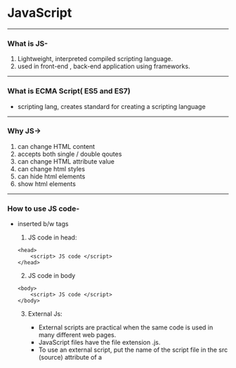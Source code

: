 <h1>JavaScript</h1>

---

### What is JS-

1.  Lightweight, interpreted compiled scripting language.
2.  used in front-end , back-end application using frameworks.

---

### What is ECMA Script( ES5 and ES7)

- scripting lang, creates standard for creating a scripting language

---

### Why JS->

1. can change HTML content
2. accepts both single / double qoutes
3. can change HTML attribute value
4. can change html styles
5. can hide html elements
6. show html elements

---

### How to use JS code-

- inserted b/w <script> .... </script> tags

  1. JS code in head:

  ```
  <head>
      <script> JS code </script>
  </head>
  ```

  2. JS code in body

  ```
  <body>
      <script> JS code </script>
  </body>
  ```

  3.  External Js:

      - External scripts are practical when the same code
        is used in many different web pages.
      - JavaScript files have the file extension .js.
      - To use an external script, put the name of the
        script file in the src (source) attribute of a <script> tag:
      - You can place an external script reference in <head>
        or <body> as you like.
      - External scripts cannot contain <script> tags.  
        `<script src="myScript.js"></script>`

      ***

      - Advantages of External JS-
        - seperates HTML & code
        - makes JS & html easier to read and maintain
        - speedup pages
        ***
        - external script can be referenced via
          1. full web url
          2. with a file path
          3. without any path

---

### JS output-

- JavaScript can "display" data in different ways:
  - Writing into an HTML element, using innerHTML.
    To access an HTML element, JavaScript can use the `document.getElementById(id)` method.
    The id attribute defines the HTML element. The innerHTML property defines the HTML content.
  - Writing into the HTML output using `document.write()`.
  - Writing into an alert box, using `window.alert()`.
  - Writing into the browser console, using `console.log()`.

---

### JS Important Points

1. JavaScript keywords are reserved words. Reserved words cannot be used as names for variables.
2. JavaScript ignores multiple spaces. You can add white space to your script to make it more readable.
3. Ending statements with semicolon is not required, but highly recommended.
4. JavaScript programs (and JavaScript statements) are often called JavaScript code.
5. JavaScript is Case Sensitive
6. Hyphens are not allowed in JavaScript. They are reserved for subtractions

---

### JavaScript Comments

- Not all JavaScript statements are "executed".
  `Code after double slashes // or between /* and */`
- Comments are ignored, and will not be executed

---

### JavaScript has 8 Datatypes

- Primitive datatype

  1. String
  2. Number
  3. BigInt
  4. Boolean
  5. Undefined
  6. Null - (standalone value)
  7. Symbol - (unique)
  8. Object

- Object-Datatype
  1. An object
  2. An array
  3. A date

---

### JS values

1. Fixed value ->Literals
   - Numbers are written with or without decimals:
   - Strings are text, written within double or single quotes
2. Variable value ->Variables
   - variables are used to store data values.
   - JavaScript uses the keywords var, let and const to declare variables.

---

### Variables are containers for storing values.

---

- JavaScript Variables can be declared in 4 ways:

1.  Automatically
2.  Using var
3.  Using let
4.  Using const

---

### When to Use var, let, or const?

1. Always declare variables
2. Always use const if the value should not be changed
3. Always use const if the type should not be changed (Arrays and Objects)
4. Only use let if you can't use const
5. Only use var if you MUST support old browsers.

---

### There are different types of JavaScript operators:

```
    Arithmetic Operators
    Assignment Operators
    Comparison Operators  (=== equal value and equal type)
    String Operators
    Logical Operators
    Bitwise Operators
    Ternary Operators
    Type Operators
```

---

### JS String

1. JavaScript strings are for storing and manipulating text.
2. You can use single or double quotes:
3. You can use quotes inside a string, as long as they don't
   match the quotes surrounding the string

---

### String Methods-

```
    String length
    String slice()
    String substring()
    String substr()
    String replace()
    String replaceAll()
    String toUpperCase()
    String toLowerCase()
    String concat()
    String trim()
    String trimStart()
    String trimEnd()
    String padStart()
    String padEnd()
    String charAt()
    String charCodeAt()
    String split()
```

---

### Number in JS-

1.  JavaScript has only one type of number.
2.  Numbers can be written with or without decimals.
3.  Extra large or extra small numbers can be written with scientific (exponent) notation:
4.  javaScript Numbers are Always 64-bit Floating Point
5.  Integers (numbers without a period or exponent notation) are accurate up to 15 digits.

---

### JS Math

- The JavaScript Math object allows you to perform mathematical tasks on numbers.

```
        Math.E        // returns Euler's number
        Math.PI       // returns PI
        Math.SQRT2    // returns the square root of 2
        Math.SQRT1_2  // returns the square root of 1/2
        Math.LN2      // returns the natural logarithm of 2
        Math.LN10     // returns the natural logarithm of 10
        Math.LOG2E    // returns base 2 logarithm of E
        Math.LOG10E   // returns base 10 logarithm of E
        ----------------------------------------------------
        Methods-
            Math.round(x)	Returns x rounded to its nearest integer
            Math.ceil(x)	Returns x rounded up to its nearest integer
            Math.floor(x)	Returns x rounded down to its nearest integer
            Math.trunc(x)	Returns the integer part of x (new in ES6)
        -------------------------------------------------------
        JavaScript Math Methods
            Method	            Description
            abs(x)	            Returns the absolute value of x
            acos(x)	            Returns the arccosine of x, in radians
            acosh(x)	        Returns the hyperbolic arccosine of x
            asin(x)	            Returns the arcsine of x, in radians
            asinh(x)	        Returns the hyperbolic arcsine of x
            atan(x)	            Returns the arctangent of x as a numeric value between -PI/2 and PI/2 radians
            atan2(y, x)	        Returns the arctangent of the quotient of its arguments
            atanh(x)	        Returns the hyperbolic arctangent of x
            cbrt(x)	            Returns the cubic root of x
            ceil(x)	            Returns x, rounded upwards to the nearest integer
            cos(x)	            Returns the cosine of x (x is in radians)
            cosh(x)	            Returns the hyperbolic cosine of x
            exp(x)	            Returns the value of Ex
            floor(x)	        Returns x, rounded downwards to the nearest integer
            log(x)	            Returns the natural logarithm (base E) of x
            max(x, y,..., n)	Returns the number with the highest value
            min(x, y,.. n)  	Returns the number with the lowest value
            pow(x, y)	        Returns the value of x to the power of y
            random()	        Returns a random number between 0 and 1
            round(x)	        Rounds x to the nearest integer
            sign(x)	            Returns if x is negative, null or positive (-1, 0, 1)
            sin(x)	            Returns the sine of x (x is in radians)
            sinh(x)	            Returns the hyperbolic sine of x
            sqrt(x)	            Returns the square root of x
            tan(x)	            Returns the tangent of an angle
            tanh(x)	            Returns the hyperbolic tangent of a number
            trunc(x)	        Returns the integer part of a number (x)
```

---

### DateTime in js

1.  JavaScript Date Objects let us work with dates
2.  Date objects are static.
    The "clock" is not "running".
3.  JavaScript will use the browser's time zone and display a date as a full text string.

```
9 ways to create a new date object
    new Date()
    new Date(date string)
    new Date(year,month)
    new Date(year,month,day)
    new Date(year,month,day,hours)
    new Date(year,month,day,hours,minutes)
    new Date(year,month,day,hours,minutes,seconds)
    new Date(year,month,day,hours,minutes,seconds,ms)
    new Date(milliseconds)
```

---

### Arrays in JS-

1.  An array is a special variable, which can hold more than one value
2.  You can also create an array, and then provide the elements
3.  Array indexes start with 0.
4.  The JavaScript method toString() converts an array to a string of (comma separated) array values.
5.  The length property of an array returns the length of an array (the number of array elements)
6.  The easiest way to add a new element to an array is using the push() method

```
Array Methods-
    Array length
    Array toString()
    Array pop()
    Array push()
    Array shift()
    Array unshift()
    Array join()
    Array delete()
    Array concat()
    Array flat()
    Array splice()
    Array slice()
```

---

### Function in JS

- What is functions?
  - Functions are the group of code or program which is used more often.
- Why we use function?
  - To organize our codes.
  - It makes our programs reusable.
  - for code re-usability and clean code.
- Types
  - `Predefined` : defined at the time of making any language
  - `userdefined` :defined by programmer
    Ex: square(x)=> x\*x

---

### Function can be defined in several ways-

1.  Function Declaration-

        - also known as function statement, it declares a function within a function keyword and must have a function name.

    ```
    function greet(name) {
    return `Hello, ${name}!`;
    }

    ```

2.  Function Expression

    - or Anonymous Functions (also known as IIFE – Immediately Invoked Function Expressions):
    - are not hoisted, they can only be accesed after they have been defined.
    - `They are typically stored in variable.`

    ```
    let  sayHi = function (name){
        console.log("hi" + name);
    };
    ```

3.  Function Statement:
    - or function declaration

---

### Params v/s Args-

1.  Parameters are the variables that are listed as a part of function definition.

```
function add(x, y){return x+y}  : x & y are params
```

2.  Arguments are the actual values that are passed to the function when it is invoked.

```
add(5,6)                     : 5 & 6 are args
```

---

### First Class Fnctions( A programming Concept)

- they can be assigned to variables
- passed as arguments,
- returned from other functions,
- and stored in data structures.
- This allows functions to be manipulated like any other object or variable in JavaScript.

---

### Arrow Function

- concise way to write functions
- introduced in ES6
- Advantages
  - Short Hand
  - Implicit Returns: if fun body consits of single statement that returns a value, you can omit the `return` keyword and ``{}`
  - No Binding of `this` keyword
  - Automatic binding of this`keywordto the owner`context```of the function.

`Syntax : () => {}`

---

### Hoisting in JS- (only for var)

- Hoisting in JS default behaviour of moving declarations to the top of the file.
- Declaration can be both variable and function
- Moved the declaration not initialization at top
- Wwork for proper as a function, not on function expression, arrow function.

---

### Scope Chain and Lexical Environment/ Scope in JS-

- determines the accecibility of variables and functions:

1.  Lexical Scope-

    - the scope of the variable or function is determined by where it is defined in the source code.
    - The scope remains the same throughout the execution of program.
    - Types

      - Golobal-

        - variables defined any functions or blocks can
          be accessed from anywhere within the program

      - Local Scope

        - variables defined within the function/block can only accessed with in that scope.
        - Local scope includes both block and function scope.

      - Nested Scope
        - function defined within the function can access variables from outer function.

2.  Scope Chain:

- This is the hierarchy of scopes that will be searched in order to find a function or variable34. The search is conducted in a lexical manner, starting from the current scope of the current function. If the variable or function is not found in the current scope, the engine looks in the parent function, and finally in the global scope.

---

### Closure in JS: Feature of JS

1.  A closure is the combination of a function bundled toghether(enclosed) with references to its surrounding state (the lexical environment).
2.  In other words, a closure gives you access to an outer function's scope from inner Function.

---

### this keyword in js-

1. In Js , this keyword always refers to an object.
2. The thing about it that the object it refers to will vary depending on how and where "this" is being called.
3. Different ways to use this keyword
   - By itself
   - inside object method.
   - inside function

---

### Event Loop & Call Stack in JS

- An event loop is a part of JavaScript runtime environment which allows web applications to handle asynchronous tasks

---

### Call, Apply and Bind in JavaScript:

1.  Call is a function that helps you to change the context of the invoking function.
2.  i.e , it helps you to replace the value of `this` inside the function with whatever value you want .

---

### call():

- The call() method invokes a function with a given this value and arguments provided individually1. `func.call(thisArg, arg1, arg2, ...)`.

### apply():

- similar to call(), but it takes an array-like object of arguments1. `func.apply(thisArg, [argsArray])`

### bind():

- The bind() method creates a new function that, when called, has its this keyword set to the provided value,
  with a given sequence of arguments preceding any provided when the new function is called2. `func.bind(thisArg[, arg1[, arg2[, ...]]])`
  **_Note_**
- thisArg is the object to be used as this inside func. arg1, arg2, ... are arguments to prepend to arguments provided to the newly-bound function.

---

### Map, Reduce & Filter

- **`Map()`** :
  - The Map() method is used for creating a new array from an existing one, applying a function to each one of the elements of the first array.
  - `var new_array= arr.map(function callback(element, index, array))`
- **`Filter()`** :
  - The filter() method takes each element in an array and it applies a conditional statement against it.
  - If this conditional returns true, the element gets pushed to the output array.
  - If the condition returns false, the element does not get pushed to the output array.
  - `var new_array = arr.filter(callback)`
- **`Reduce()`** :
  - The reduce() method reduces an array of values down to just one value. To get the output value,
  - it runs a reducer function on each element of the array.
  - `var total = arr.reduce(callback[ accumulator, initialValue])`

**_Note_**

- In reduce callback function first parameter will be accumulator (total), second parameter will be current element
- The reduce() method reduces the values of an array to a single value by repeatedly applying a function along with an accumulator.

---

 <h1>Async JS </h1>

---

### Sync in JS?

- Sync means the code runs in a particular manner of instructions given in the program.
- Each instruction wait for privious instructions to complete its execution.

---

### What is Async JS?

- is a programming approach that allows the non-blocking execution of tasks, enabling concurrent operations and efficient handling of time-consuming operations.
- JS is single threded language , which means it can only `execute one task at a time`
- certain cases like when fetching data from backend/ api can take a long time to complete.
- if JS wait for these task to finish, it would ``block rest of code`from executing. this leads to async JS to comes in picture
- Async JS Concepts:
  - Callbacks
  - Promises
  - Async/Await

---

`async await >> promise chain >> callback hell`

---

### Callbacks in JS-

- A callback is a function that is passed as an argument to another function.
- it is executed after the main function has completed its task.

```
mainFn( callbackFn )
    Eg.
    setTimeout( callbackFn, 4000)

```

- Problem with Callbacks:
  1. Hard to manage multiple nested callbacks (Callback Hell).
  2. Difficult to handle errors and maintain readability.
  3. Not easy to track what's happening in your application flow.

```
Array Callback Functions-
find()                      return first value of array element that passes a test
findindex()                 return ist index of an array element that passes a test
forEach()                   calls a fun for each element
map()                       creates a new array with result of coding a function for every array element.
filter()                    returns a new array with all elements that pass a test.
every()                     check whether all the elements pass a test
some()                      check whether at least one element passes a test
reduce()                    apply a function against an accumulator and each element
                            in the array (from left to right) to reduce it to a single
```

---

### setTimeOut Function

- the setTimeOut() method calls a function after a number of milliseconds.
- setTimeOut is an async function, meaning that the timer function will not pause the execution of other functions in the function stack.
- `setTimeOut(function, milliseconds)`

---

### Program Execution in JS-

- `Call Stack`
  - It’s where JavaScript keeps track of every function call it ever made.
  - Whenever a script calls a function, that function execution context gets pushed onto the stack.
  - If the function calls another function, then that function also gets added to the top of the stack.
  - The stack empties out when there are no more functions to execute.
  - LIFO based.
- `CallBack Queue`
  - The callBackQueue function is used by JavaScript runtime to keep track of asynchronous tasks.
  - This queue holds functions that need to be called once some async operation completes.
  - FIFO based.
- `Web API's`
  - The Web API's function asynchronously perform operations like reading/writing files or making network requests.
  - They provide interfaces to access low level resources like file system or network sockets.
  - These APIs make use of the call back queue to schedule their operations.

---

### Event Loop-

- Event Loop is fundamental mechanishm that enables nthe async execution of code.
- It is essential part of JS runtime environment , allowing the language to handle non-blocknig code operations.
- flow of code-
  `callstack -> webApi -> callBackQueue -> eventLoop -> callStack`
- the ``eventLoop` continously checks the call stack and callback queue.
- if the call stack is `empty` but there are items in the callback queue, javascript will take the next item from the callback queue and push to callStack for execution.

---

### CallBack Hell-

- also known as Pyramid of Doom
- is a situation in js where multiple nested callback function make the code difficult to read and maintain.
- It occurs when you have many nested callback functions which make the code look like a pyramid or a series of nested blocks. This can lead or simply "callback hell"
- eg. in API requests or handling file I/O.

---

### Promises In JS-

- A Promise is a special type of JS Object. It produces a value after any an asynchronous
  operation completes successfully, or an error if doesn't complete successfully due to time out, network error, and so on.
-

```
let promise = new Promise( function(resolve, reject ){
    //Make an async call and either resolve or reject
})
```

- Promise object has following internal Properties:
  - `state`:
    - **pending**: intially when the executer function starts the exexution.
    - **fullfilled** : when object is resolved.
    - **rejected** : when the promise is rejected

---

### Async / Await in JavaScript

- these are special keywords that are used to work with promises in more comfortable fashion.
- The `async` keyword can be placed before a function, which means the function will always return a promise.
- If the function returns a value that is not a promise , it will be automatically wrapped in a resolved promise.
- the`await` keyword can be used inside an `async` function.
- It makes the function wait untill the promise settles and retunrs its result.
- `await` used with `async` .

---

<h1>Browser Object Model- JS Window Object </h1>

---

- BOM allows JS to interact with browser.

- The `window` object is a property of the global object (`globalThis`) and represents the window or tab in which the script is running.

```
location:             Represents the current URL of the browser window.
history:              Provides the browsing history of the current window session.
innerHeight:          Returns the height of the window's content area.
innerWidth:           Returns the width of the window's content area.
open():               Opens a new browser window or a new tab, depending on browser settings.
close():              Closes the current browser window.
resizeBy():           Resizes the current window by a specified amount.
resizeTo():           Resizes the current window to a specified width and height.
moveTo():             Moves the current window to a specified position on the screen.
moveBy():             Moves the current window by a specified amount relative to its current position.
scrollBy():           Scrolls the document by a specified number of pixels.
scroll():             Scrolls the document to a specified position.
scrollTo():           Scrolls the document to a specified position.
print():              Opens the print dialog to print the current document.
document:             Represents the HTML document loaded in the current window and provides
                      methods and properties to access and manipulate its content.
```

---

### Definition of document:

The document object represents the HTML document loaded in the current window. It serves as an entry point to the web page's content, allowing manipulation and interaction with elements such as accessing and modifying the DOM (Document Object Model), handling events, and altering the appearance and structure of the page.

The document object provides various properties and methods, including:

```
document.getElementById():      Retrieves an element from the document by its ID.
document.createElement():       Creates a new HTML element.
document.querySelector():       Retrieves the first element that matches a specified CSS selector.
document.querySelectorAll():    Retrieves a list of all elements that match a specified CSS selector.
document.addEventListener():    Attaches an event handler to the document.
document.title:                 Gets or sets the title of the document.
document.body:                  Gets the <body> element of the document.
document.head:                  Gets the <head> element of the document.
document.cookie:                Gets or sets the cookies associated with the document.
```

---

<h1>The HTML DOM- </h1>

- when a web page is loaded, the browser creates a Document Object Model of the page.
- The HTML DOM is constructed as a tree of object.
- It defines the logical structure of documents and the way a document is accesed
- `Object Model` treats HTML elements as objects with properties and methods.
- `Tree Structue` represents hierarchical relationships between elements.
- `Access And Manipulation` When we interact with the webpage using javascript, we use this DOM to manipulate the content and style and events of the each element
- `Finding Elements` by their ID or class name.

---

### Finding HTML Elements

```
1.  document.getElementById('foo')
2.  document.getElementByTagName("p)
3.  document.getElementByClassName("intro")
4.  document.querySelector("#bar");
5.  document.querySelectorAll(".demo")
```

---

### Modifying HTML

1. Changing HTML content using Inner HTML
   - `document.getElementById(id).innerHTML= new HTML`
2. Changing HTML attribute value:
   - `document.getElementById(id).setAttribute(name,value)`
   - `document.getElementById('myimg).src="landscape.jpg"`
   - `document.getElementById('mydiv').style.color='red'`
3. Modifying Class
   - Adding a class to element : `element.classList.add('newClass')`
   - Removing a class from an element : `element.classList.remove('oldClass')`
   - Checking if an element has a specific class : `element.classList.contains('className')`

---

### Creating And Appending HTML

- We can create a new element using the createElement() method of the document.
- We can append new Element(node) inside any other element

```
const para= document.createElement("p)
const element= document.getElementById("div1)
element.appendChild(para);
```

---

### DOM Events-

Events allows you to write JS Code that reacts to certain situations. Ex-

- When user clicks on button
- When form is submitted
- When mouse hovers over an image

There are different types of events like-

1. UI Events (mouse click , key press etc.)
2. Event Flow (Bubbling and Capturing)
3. Form related events (submit, reset)
4. Mouse Events (click, dblclick ...)
5. Keyboard Events (keydown, keypress, keyup)
6. Window and Document related events (scroll, resize)
7. Drag and Drop Events
8. ClipBoard Events
9. Touch Events

---

#### Event Listeners and Events Handlers

- are mechanisms used to respond to user interactions or other events that occur in a web page.

- Event Handler:

  - An event handler is a property of a DOM element that specifies the code to execute when a particular event occurs on that element.
  - Event handlers are often defined directly within HTML tags using attributes such as onclick, onmouseover, onkeydown, etc.
    `<button onclick="myFunction()">Click me</button>`
  - In this example, myFunction() is the event handler that will be executed when the button is clicked.

- Event Listener:
  - An event listener is a method that attaches an event handler function to a specified element, typically using JavaScript.
  - Event listeners provide more flexibility than inline event handlers as they allow multiple event handlers to be attached to the same event on a single element, and they also facilitate better separation of HTML and JavaScript code.
    `document.getElementById("myButton").addEventListener("click", myFunction);`
    In this example, myFunction is the event handler function that will be executed when the button with the id "myButton" is clicked.

---

### Event Propogation in JS

- Event propagation in JavaScript refers to the process of how events are transmitted or "propagated" through the DOM (Document Object Model) hierarchy.
- Types:

  - Event Capturing:

    - During the capturing phase, events propagate from the outermost ancestor down to the target element.
    - In event capturing, the event starts from the root of the DOM tree and travels through the ancestors down to the target element.
    - Event listeners attached in the capturing phase are called before the event reaches the target element.

  - Event Bubbling:

    - During the bubbling phase, events propagate from the target element up to the outermost ancestor.
    - In event bubbling, the event starts from the target element and travels through its ancestors up to the root of the DOM tree.
    - Event listeners attached in the bubbling phase are called after the event reaches the target element.

---

### Module v/s Package v/s library v/s framework in JS

1.  Module:
    A module is a single file containing lines of JavaScript code1. It’s the smallest piece of software, a set of methods or functions ready to be used somewhere else.

2.  Package:
    A package is a collection of modules23. It gathers a number of modules holding the same functional purpose, making it easier to include all the related modules at once.

3.  Library:
    A library is a collection of packages23. It offers a set of functionalities ready to use without worrying about the subsequent packages3. So, a library is what you include when you want to add some functionality to your code.

4.  Framework:
    A framework is a set of libraries3. But unlike a library, a framework also provides an architecture for the development work3. In other words, you don’t include a framework, you integrate your code into it3. It’s the wireframe of the project3. That’s why a framework forces its coding style on you3.

`module -> package -> library -> framework`

---

### Error Handling in JS

There are two types of errors in JavaScript:

1.  Syntax Errors:
    These occur when the JavaScript engine encounters code that violates the language syntax rules. These errors prevent the script from executing at all.

2.  Runtime Errors:
    These occur during the execution of the script. They typically happen when the script tries to perform an operation that is not allowed, such as accessing a property of an undefined variable, calling a method on an object that doesn't exist, or dividing by zero.

```
try {
    // Code that might throw an error
} catch (error) {
    // Code to handle the error
} finally {
    // Code that always executes, regardless of whether an error occurred
}
```
